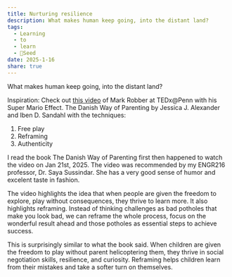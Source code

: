 ```yaml
---
title: Nurturing resilience
description: What makes human keep going, into the distant land?
tags:
  - Learning
  - to
  - learn
  - 🌱Seed
date: 2025-1-16
share: true
---
```

What makes human keep going, into the distant land? 

Inspiration:
Check out [this video](https://www.youtube.com/watch?v=9vJRopau0g0) of Mark Robber at TEDx@Penn with his Super Mario Effect. 
The Danish Way of Parenting by Jessica J. Alexander and Iben D. Sandahl with the techniques: 
1. Free play
2. Reframing
3. Authenticity 

I read the book The Danish Way of Parenting first then happened to watch the video on Jan 21st, 2025. The video was recommended by my ENGR216 professor, Dr. Saya Sussindar. She has a very good sense of humor and excelent taste in fashion.

The video highlights the idea that when people are given the freedom to explore, play without consequences, they thrive to learn more. It also highlights reframing. Instead of thinking challenges as bad potholes that make you look bad, we can reframe the whole process, focus on the wonderful result ahead and those potholes as essential steps to achieve success. 

This is surprisingly similar to what the book said. When children are given the freedom to play without parent helicoptering them, they thrive in social negotiation skills, resilience, and curiosity. Reframing helps children learn from their mistakes and take a softer turn on themselves. 

